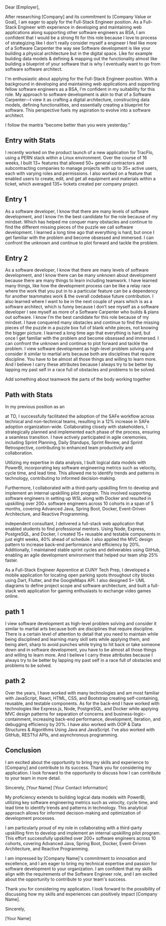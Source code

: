 Dear [Employer], 

After researching [Company] and its commitment to [Company Value or Goal], I am eager to apply for the Full-Stack Engineer position. As a Full-Stack Engineer with experience in developing and maintaining web applications along  supporting other  software engineers as BSA, I am confident that I would be a strong fit for this role because I love to process of strategizing  like I don't really consider myself a engineer I feel like more of a Software Carpenter the way see Software development is like your building a physical architecture but in the digital space. Like for example building data models & defining & mapping out the functionality almost like building a blueprint of your software that is why I eventually want to go from software  software architect.


I'm enthusiastic about applying for the Full-Stack Engineer position. With a background in developing and maintaining web applications and supporting fellow software engineers as a BSA, I'm confident in my suitability for this role. My approach to software development is akin to that of a Software Carpenter—I view it as crafting a digital architecture, constructing data models, defining functionalities, and essentially creating a blueprint for software. This perspective fuels my aspiration to evolve into a software architect.


I follow the mantra “become better than you were yesterday.”  

## Entry with Stats

I recently worked on the product launch of a new application for TracFlo, using a PERN stack within a Linux environment. Over the course of 16 weeks, I built 13+ features that allowed 50+ general contractors and subcontracting companies to manage projects with up to 35+ active users, each with varying roles and permissions. I also worked on a feature that enabled users to create, edit, and get all equipment and materials within a ticket, which averaged 135+ tickets created per company project. 

## Entry 1
As a software developer, I know that there are many levels of software development, and I know I’m the best candidate for the role because of my mindset. Which has helped me conquer many obstacles and continue to find the different missing pieces of the puzzle we call software development. I learned a long time ago that everything is hard, but once I get familiar with the problem and become obsessed and immersed. I can confront the unknown and continue to plot forward and tackle the problem. 

## Entry 2
As a software developer, I know that there are many levels of software development, and I know there can be many unknown about development because there are many things to learn including teamwork. I have learned many things, like how the development process can be like a relay race where the work that you put in to a particular feature can be a dependency for another teammates work & the overall codebase future contribution. I also learned where I want to be in the next couple of years which is as a software architect, which is funny because I don’t see myself as a software developer I see myself as more of a Software Carpenter who builds & plans out software. I know I’m the best candidate for this role because of my mindset. I have conquered many obstacles and continue to find the missing pieces of the puzzle in a puzzle box full of blank white pieces, not knowing the bigger picture. I learned a long time ago that everything is hard, but once I get familiar with the problem and become obsessed and immersed. I can confront the unknown and continue to plot forward and tackle the problem. I view software development as high-level problem solving and consider it similar to martial arts because both are disciplines that require discipline. You have to be almost all those things and willing to learn more. And I believe I carry these attributes because I always try to be better by lapping my past self in a race full of obstacles and problems to be solved. 

Add something about teamwork the parts of the body working together  


## Path with Stats
In my previous position as an 


at TD, I successfully facilitated the adoption of the SAFe workflow across technical and non-technical teams, resulting in a 12% increase in SAFe adoption organization-wide. Collaborating closely with stakeholders, I strategically planned and implemented each phase of the process, ensuring a seamless transition. I have actively participated in agile ceremonies, including Sprint Planning, Daily Standups, Sprint Review, and Sprint Retrospective, contributing to enhanced team productivity and collaboration.

Utilizing my expertise in data analysis, I built logical data models with PowerBI, incorporating key software engineering metrics such as velocity, cycle time, and lead time. This allowed me to identify trends and patterns in technology, contributing to informed decision-making.

Furthermore, I collaborated with a third-party upskilling firm to develop and implement an internal upskilling pilot program. This involved supporting software engineers in setting up WSL along with Docker and resulted in upskilling over 200+ software engineers across 10 cohorts in a span of 5 months, covering Advanced Java, Spring Boot, Docker, Event-Driven Architecture, and Reactive Programming.


independent consultant, I delivered a full-stack web application that enabled students to find professional mentors. Using Node, Express, PostgreSQL, and Docker, I created 15+ reusable and testable components in just eight weeks, 40% ahead of schedule. I also applied the MVC design pattern to increase back-end performance and efficiency by 20%. Additionally, I maintained stable sprint cycles and deliverables using GitHub, enabling an agile development environment that helped our team ship 25% faster. 

As a Full-Stack Engineer Apprentice at CUNY Tech Prep, I developed a mobile application for locating open parking spots throughout city blocks using Dart, Flutter, and the GoogleMaps API. I also designed 5+ UML diagrams to define project scope and software architecture, and built a full-stack web application for gaming enthusiasts to exchange video games online. 




## path 1
I view software development as high-level problem solving and consider it similar to martial arts because both are disciplines that require discipline. There is a certain level of attention to detail that you need to maintain while being disciplined and learning many skill sets while applying them, and being alert, sharp to avoid punches while trying to hit back or take someone down and in software development, you have to be almost all those things and willing to learn more. And I believe I carry these attributes because I always try to be better by lapping my past self in a race full of obstacles and problems to be solved. 

## path 2 
Over the years, I have worked with many technologies and am most familiar with JavaScript, React, HTML, CSS, and Bootstrap creating self-containing, reusable, and testable components. As for the back-end I have worked with technologies like Express.js, Node, PostgreSQL, and Docker while applying MVC design patterns for separation of concerns and business-logic-containment, increasing back-end performance, development, iteration, and debugging efficiency by 20%. I have also worked with OOP & Data Structures & Algorithms Using Java and JavaScript. I’ve also worked with GitHub, RESTful APIs, and asynchronous programming.


## Conclusion


I am excited about the opportunity to bring my skills and experience to [Company] and contribute to its success. Thank you for considering my application. I look forward to the opportunity to discuss how I can contribute to your team in more detail. 

Sincerely, [Your Name] [Your Contact Information]





My proficiency extends to building logical data models with PowerBI, utilizing key software engineering metrics such as velocity, cycle time, and lead time to identify trends and patterns in technology. This analytical approach allows for informed decision-making and optimization of development processes.

I am particularly proud of my role in collaborating with a third-party upskilling firm to develop and implement an internal upskilling pilot program. This effort successfully upskilled over 200+ software engineers across 10 cohorts, covering Advanced Java, Spring Boot, Docker, Event-Driven Architecture, and Reactive Programming.

I am impressed by [Company Name]'s commitment to innovation and excellence, and I am eager to bring my technical expertise and passion for software development to your organization. I am confident that my skills align with the requirements of the Software Engineer role, and I am excited about the opportunity to contribute to your team's success.

Thank you for considering my application. I look forward to the possibility of discussing how my skills and experiences can positively impact [Company Name].

Sincerely,

[Your Name]